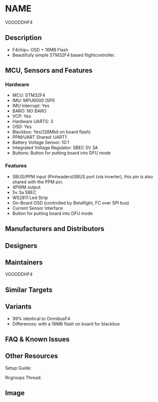 
# NAME
VGOODDHF4


## Description
- F4chip+ OSD + 16MB Flash
- Beautifully simple STM32F4 based flightcontroller.


## MCU, Sensors and Features

### Hardware
  - MCU: STM32F4
  - IMU: MPU6000 (SPI)
  - IMU Interrupt: Yes
  - BARO: NO BARO
  - VCP: Yes
  - Hardware UARTS: 3
  - OSD: Yes
  - Blackbox: Yes(128Mbit on board flash)
  - PPM/UART Shared:  UART1
  - Battery Voltage Sensor:  10:1
  - Integrated Voltage Regulator: SBEC 5V 3A
  - Buttons: Button for putting board into DFU mode

### Features
- SBUS/PPM input (Pinheaders)SBUS port (via inverter), this pin is also shared with the PPM pin.
- 4PWM output
- 5v 3a SBEC
- WS2811 Led Strip
- On-Board OSD (controlled by Betaflight, FC over SPI bus)
- Current Sensor Interface
- Button for putting board into DFU mode
## Manufacturers and Distributors



## Designers


## Maintainers
VGOODDHF4


## Similar Targets




## Variants
- 99% identical to OmnibusF4
- Differences:
with a 16MB flash on board for blackbox

## FAQ & Known Issues


## Other Resources

Setup Guide: 

Rcgroups Thread: 

## Image